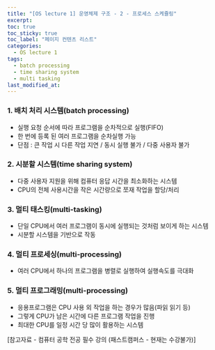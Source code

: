 ```yaml
---
title: "[OS lecture 1] 운영체제 구조 - 2 - 프로세스 스케쥴링"
excerpt:
toc: true
toc_sticky: true
toc_label: "페이지 컨텐츠 리스트"
categories:
  - OS lecture 1
tags:
  - batch processing
  - time sharing system
  - multi tasking
last_modified_at:
---
```


### **1. 배치 처리 시스템(batch processing)**

- 실행 요청 순서에 따라 프로그램을 순차적으로 실행(FIFO)
- 한 번에 등록 된 여러 프로그램을 순차실행 가능
- 단점 : 큰 작업 시 다른 작업 지연 / 동시 실행 불가 / 다중 사용자 불가

### **2. 시분할 시스템(time sharing system)**

- 다중 사용자 지원을 위해 컴퓨터 응답 시간을 최소화하는 시스템
- CPU의 전체 사용시간을 작은 시간량으로 쪼재 작업을 할당/처리

### **3. 멀티 태스킹(multi-tasking)**

- 단일 CPU에서 여러 프로그램이 동시에 실행되는 것처럼 보이게 하는 시스템
- 시분할 시스템을 기반으로 작동

### **4. 멀티 프로세싱(multi-processing)**

- 여러 CPU에서 하나의 프로그램을 병렬로 실행하여 실행속도를 극대화

### **5. 멀티 프로그래밍(multi-processing)**

- 응용프로그램은 CPU 사용 외 작업을 하는 경우가 많음(파읽 읽기 등)
- 그렇게 CPU가 남은 시간에 다른 프로그램 작업을 진행
- 최대한 CPU를 일정 시간 당 많이 활용하는 시스템

[참고자료 - 컴퓨터 공학 전공 필수 강의 (패스트캠퍼스 - 현재는 수강불가)]
